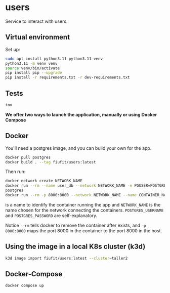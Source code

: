 # users

Service to interact with users.

## Virtual environment

Set up:

```bash
sudo apt install python3.11 python3.11-venv
python3.11 -m venv venv
source venv/bin/activate
pip install pip --upgrade
pip install -r requirements.txt -r dev-requirements.txt
```

## Tests

```bash
tox
```

**We offer two ways to launch the application, manually or using Docker Compose**

## Docker

You'll need a postgres image, and you can build your own for the app.

```bash
docker pull postgres
docker build . --tag fiufit/users:latest
```

Then run:

```bash
docker network create NETWORK_NAME
docker run --rm --name user_db --network NETWORK_NAME -e PGUSER=POSTGRES_USERNAME -e POSTGRES_PASSWORD=POSTGRES_PASSWORD
postgres
docker run --rm -p 8000:8000 --network NETWORK_NAME --name CONTAINER_NAME fiufit/users:latest
```

is a name to identify the container running the app and `NETWORK_NAME` is the name chosen
for the network connecting the containers. `POSTGRES_USERNAME` and `POSTGRES_PASSWORD`
are self-explanatory.

Notice `--rm` tells docker to remove the container after exists, and
`-p 8000:8000` maps the port 8000 in the container to the port 8000 in the host.

## Using the image in a local K8s cluster (k3d)

```bash
k3d image import fiufit/users:latest --cluster=taller2
```

## Docker-Compose

```
docker compose up
```

